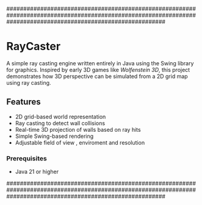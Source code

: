 ###############################################################################################################################################################
# RayCaster

A simple ray casting engine written entirely in Java using the Swing library for graphics.
Inspired by early 3D games like *Wolfenstein 3D*, this project demonstrates how 3D perspective can be simulated from a 2D grid map using ray casting.

## Features

- 2D grid-based world representation
- Ray casting to detect wall collisions
- Real-time 3D projection of walls based on ray hits
- Simple Swing-based rendering
- Adjustable field of view , enviroment and resolution

### Prerequisites
- Java 21 or higher

###############################################################################################################################################################

